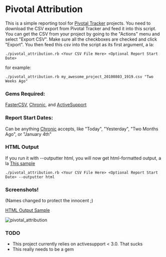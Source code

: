 Pivotal Attribution
===================

This is a simple reporting tool for [Pivotal Tracker](http://www.pivotaltracker.com) projects.
You need to download the CSV export from Pivotal Tracker and feed it into this script. You can get the CSV from your project by going to the "Actions" menu and select "Export CSV". Make sure all the checkboxes are checked and click "Export". You then feed this csv into the script as its first argument, a la:

    ./pivotal_attribution.rb <Your CSV File Here> <Optional Report Start Date>

for example:

    ./pivotal_attribution.rb my_awesome_project_20100803_1919.csv "Two Weeks Ago"

### Gems Required:

[FasterCSV](http://rubygems.org/gems/fastercsv), [Chronic](http://rubygems.org/gems/chronic), and [ActiveSupport](http://rubygems.org/gems/activesupport)

### Report Start Dates:

Can be anything [Chronic](http://rubygems.org/gems/chronic) accepts, like "Today", "Yesterday", "Two Months Ago", or "January 4th"

### HTML Output

If you run it with --outputter html, you will now get html-formatted output, a la [This sample](http://loki.ws/~josh/pivotal_attribution_sample.html)

    ./pivotal_attribution.rb <Your CSV File Here> <Optional Report Start Date> --outputter html

### Screenshots!

(Names changed to protect the innocent ;)

[HTML Output Sample](http://loki.ws/~josh/pivotal_attribution_sample.html)

![pivotal_attribution](http://loki.ws/~josh/pivotal_attribution.png)

### TODO

* This project currently relies on activesupport < 3.0. That sucks
* This really needs to be a gem
